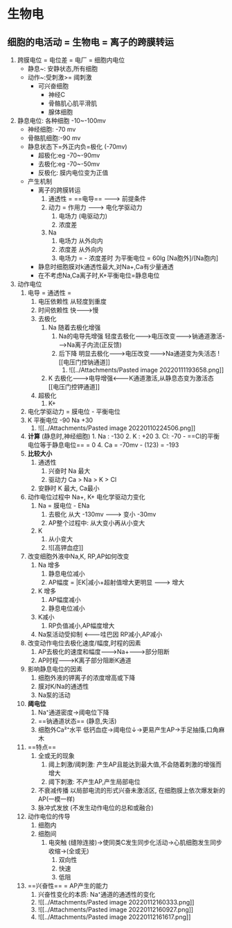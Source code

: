 # 生物电
## 细胞的电活动 = 生物电 = 离子的跨膜转运
1.  跨膜电位 = 电位差 = 电厂 = 细胞内电位
	- 静息~: 安静状态,所有细胞
	- 动作~:受刺激>= 阈刺激
		- 可兴奋细胞
			- 神经C
			- 骨骼肌心肌平滑肌
			- 腺体细胞
2. 静息电位: 各种细胞 -10~-100mv
	- 神经细胞: -70 mv
	- 骨骼肌细胞:-90 mv
	- 静息状态下=外正内负=极化 (-70mv)
		- 超极化:eg -70~-90mv
		- 去极化:eg -70~-50mv
		- 反极化: 膜内电位变为正值
	- 产生机制
		- 离子的跨膜转运
			1. 通透性 = ==电导==  ---> 前提条件
			2. 动力 = 作用力 ---> 电化学驱动力
				1. 电场力 (电驱动力)
				2. 浓度差
			3. Na
				1. 电场力 从外向内
				2. 浓度差 从外向内
				3. 电场力 = - 浓度差时 为平衡电位 = 60lg [Na胞外]/[Na胞内] 
		-  静息时细胞膜对k通透性最大,对Na+,Ca有少量通透
		-  在不考虑Na,Ca离子时,K+平衡电位=静息电位
3. 动作电位  
	1. 电导 = 通透性  =
		1. 电压依赖性 从轻度到重度
		2. 时间依赖性 快--->慢
		3. 去极化
			1. Na 随着去极化增强
				1. Na的电导先增强 轻度去极化--->电压改变--->钠通道激活--->Na离子内流(正反馈)
				2. 后下降 明显去极化--->电压改变--->Na通道变为失活态 ![[电压门控钠通道]]
					1. ![[../Attachments/Pasted image 20220111193658.png]]
			2. K 去极化--->电导增强<---K通道激活,从静息态变为激活态 [[电压门控钾通道]]
		4. 超极化
			1. K+
	2. 电化学驱动力 = 膜电位 - 平衡电位
	3. K 平衡电位 -90 Na +30
		1. ![[../Attachments/Pasted image 20220110224506.png]]
	4. **计算** (静息时,神经细胞)
			1. Na : -130 
			2. K : +20
			3. Cl: -70 - ==Cl的平衡电位等于静息电位== = 0
			4. Ca = -70mv - (123) = -193
	5. **比较大小**
		1.  通透性
			1. 兴奋时 Na 最大 
			2. 驱动力 Ca > Na > K > Cl
		2. 安静时 K 最大, Ca最小
	6. 动作电位过程中 Na+, K+ 电化学驱动力变化
		1.  Na = 膜电位 - ENa
			1. 去极化 从大 -130mv ---> 变小 -30mv
			2. AP整个过程中: 从大变小再从小变大
		2. K
			1. 从小变大
			2. ![[高钾血症]]
	7. 改变细胞外液中Na,K, RP,AP如何改变
		1. Na 增多
			1. 静息电位减小
			2. AP幅度 = |EK|减小+超射值增大更明显 ---> 增大
		2. K 增多
			1. AP幅度减小
			2. 静息电位减小
		3. K减小
			1. RP负值减小,AP幅度增大 
		4. Na泵活动受抑制 <---哇巴因  RP减小,AP减小
	8. 改变动作电位去极化速度/幅度,时程的因素
		1. AP去极化的速度和幅度--->Na+--->部分阻断
		2. AP时程--->K离子部分阻断K通道
	9. 影响静息电位的因素
		1. 细胞外液的钾离子的浓度增高或下降
		2. 膜对K/Na的通透性
		3. Na泵的活动
	10. **阈电位**
		1. Na⁺通道密度→阈电位下降
		2. ==钠通道状态== (静息,失活)
		3. 细胞外Ca²⁺水平  低钙血症→阈电位↓→更易产生AP→手足抽搐,口角麻木
	11. ==特点==
		1. 全或无的现象
			1. 阈上刺激/阈刺激: 产生AP且能达到最大值,不会随着刺激的增强而增大
			2. 阈下刺激: 不产生AP,产生局部电位
		2. 不衰减传播 以局部电流的形式兴奋未激活区, 在细胞膜上依次爆发新的AP(一模一样)
		3. 脉冲式发放  (不发生动作电位的总和或融合)
	12. 动作电位的传导
		1. 细胞内
		2. 细胞间
			1. 电突触 (缝隙连接)→使同类C发生同步化活动→心肌细胞发生同步收缩→(全或无)
				1. 双向性
				2. 快速
				3. 低阻
	13. ==兴奋性==  = AP产生的能力
		1. 兴奋性变化的本质: Na⁺通道的通透性的变化
		2. ![[../Attachments/Pasted image 20220112160333.png]]
		3. ![[../Attachments/Pasted image 20220112160927.png]]
		4. ![[../Attachments/Pasted image 20220112161617.png]]

